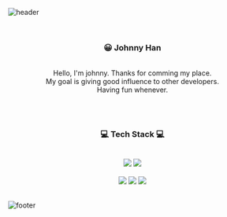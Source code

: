 ![header](https://capsule-render.vercel.app/api?type=waving&&color=gradient&height=100&section=header&fontSize=90)

<div align = "center">
<br/>
<h3>😀
Johnny Han</h3><br/>
Hello, I'm johnny. Thanks for comming my place.<br/>
My goal is giving good influence to other developers.<br/>
Having fun whenever.


<br/><br/>
 
<h3>💻 Tech Stack 💻</h3>
 
<br/>
<img src="https://img.shields.io/badge/JavaScript-F7DF1E?style=flat-square&logo=JavaScript&logoColor=white"/>
<img src="https://img.shields.io/badge/Vue.js-4FC08D?style=flat-square&logo=Vue.js&logoColor=white"/>
<br>
<br>
<img src="https://img.shields.io/badge/Java-3D7EC2?style=flat-square&logo=java&logoColor=white"/>
<img src="https://img.shields.io/badge/SpringBoot-2ECD46?style=flat-square&logo=Spring&logoColor=white"/>
<img src="https://img.shields.io/badge/Git-F05032?style=flat-square&logo=Git&logoColor=white"/>


</div>

<br/>

![footer](https://capsule-render.vercel.app/api?type=waving&&color=gradient&height=100&section=footer&fontSize=90)




